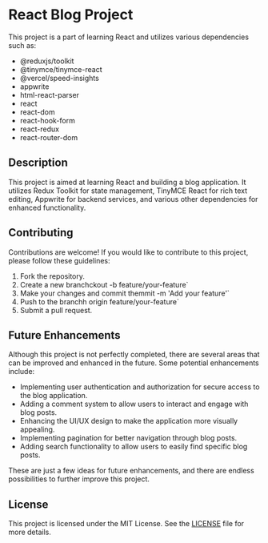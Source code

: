 # React Blog Project

This project is a part of learning React and utilizes various dependencies such as:

- @reduxjs/toolkit
- @tinymce/tinymce-react
- @vercel/speed-insights
- appwrite
- html-react-parser
- react
- react-dom
- react-hook-form
- react-redux
- react-router-dom

## Description

This project is aimed at learning React and building a blog application. It utilizes Redux Toolkit for state management, TinyMCE React for rich text editing, Appwrite for backend services, and various other dependencies for enhanced functionality.

## Contributing

Contributions are welcome! If you would like to contribute to this project, please follow these guidelines:

1. Fork the repository.
2. Create a new branchckout -b feature/your-feature`
3. Make your changes and commit themmit -m 'Add your feature'`
4. Push to the branchh origin feature/your-feature`
5. Submit a pull request.

## Future Enhancements

Although this project is not perfectly completed, there are several areas that can be improved and enhanced in the future. Some potential enhancements include:

- Implementing user authentication and authorization for secure access to the blog application.
- Adding a comment system to allow users to interact and engage with blog posts.
- Enhancing the UI/UX design to make the application more visually appealing.
- Implementing pagination for better navigation through blog posts.
- Adding search functionality to allow users to easily find specific blog posts.

These are just a few ideas for future enhancements, and there are endless possibilities to further improve this project.


## License

This project is licensed under the MIT License. See the [LICENSE](./LICENSE) file for more details.
